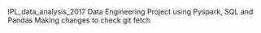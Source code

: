 IPL_data_analysis_2017
Data Engineering Project using Pyspark, SQL and Pandas
Making changes to check git fetch
